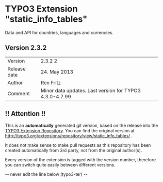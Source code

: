 # TYPO3 Extension "static_info_tables"
Data and API for countries, languages and currencies.

## Version 2.3.2




<table>
	<tr><td>Version</td><td>2.3.2 2</td></tr>
	<tr><td>Release date</td><td>24. May 2013</td></tr>
	<tr><td>Author</td><td>Ren Fritz</td></tr>
	<tr><td>Comment</td><td>Minor data updates.
Last version for TYPO3 4.3.0-4.7.99</td></tr>
</table>

## !! Attention !!
This is an **automatically** generated git version, based on the release into the [TYPO3 Extension Repository](http://www.typo3.org/extensions/).
You can find the original version at http://typo3.org/extensions/repository/view/static_info_tables/ .

It does not make sense to make pull requests as this repository has been created automatically from 3rd party, not from the original author(s).

Every version of the extension is tagged with the version number, therefore you can switch quite easily between different versions.


-- never edit the line below (typo3-ter) --